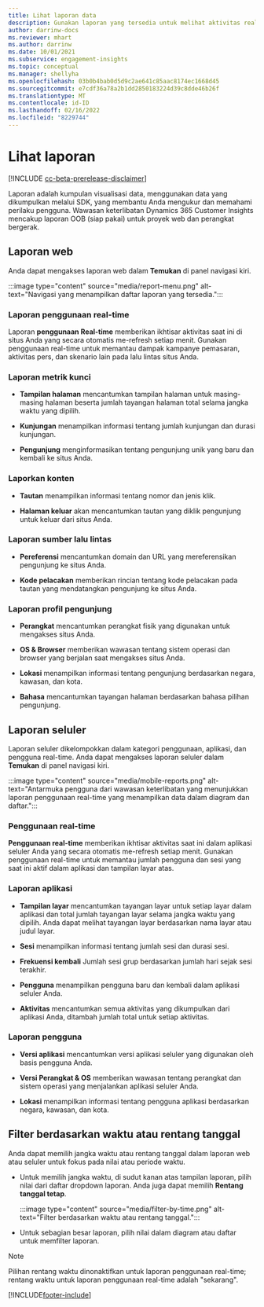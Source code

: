 ```yaml
---
title: Lihat laporan data
description: Gunakan laporan yang tersedia untuk melihat aktivitas real-time di situs Anda.
author: darrinw-docs
ms.reviewer: mhart
ms.author: darrinw
ms.date: 10/01/2021
ms.subservice: engagement-insights
ms.topic: conceptual
ms.manager: shellyha
ms.openlocfilehash: 03b0b4bab0d5d9c2ae641c85aac8174ec1668d45
ms.sourcegitcommit: e7cdf36a78a2b1dd2850183224d39c8dde46b26f
ms.translationtype: MT
ms.contentlocale: id-ID
ms.lasthandoff: 02/16/2022
ms.locfileid: "8229744"
---
```

# <a name="view-reports"></a>Lihat laporan

[!INCLUDE [cc-beta-prerelease-disclaimer](includes/cc-beta-prerelease-disclaimer.md)]

Laporan adalah kumpulan visualisasi data, menggunakan data yang dikumpulkan melalui SDK, yang membantu Anda mengukur dan memahami perilaku pengguna. Wawasan keterlibatan Dynamics 365 Customer Insights mencakup laporan OOB (siap pakai) untuk proyek web dan perangkat bergerak.  

## <a name="web-reports"></a>Laporan web

Anda dapat mengakses laporan web dalam **Temukan** di panel navigasi kiri.

:::image type="content" source="media/report-menu.png" alt-text="Navigasi yang menampilkan daftar laporan yang tersedia.":::

### <a name="real-time-usage-report"></a>Laporan penggunaan real-time

Laporan  **penggunaan Real-time** memberikan ikhtisar aktivitas saat ini di situs Anda yang secara otomatis me-refresh setiap menit. Gunakan penggunaan real-time untuk memantau dampak kampanye pemasaran, aktivitas pers, dan skenario lain pada lalu lintas situs Anda.

### <a name="key-metrics-reports"></a>Laporan metrik kunci

- **Tampilan halaman** mencantumkan tampilan halaman untuk masing-masing halaman beserta jumlah tayangan halaman total selama jangka waktu yang dipilih.

- **Kunjungan** menampilkan informasi tentang jumlah kunjungan dan durasi kunjungan.

- **Pengunjung** menginformasikan tentang pengunjung unik yang baru dan kembali ke situs Anda.

### <a name="content-reports"></a>Laporkan konten

- **Tautan** menampilkan informasi tentang nomor dan jenis klik.

- **Halaman keluar** akan mencantumkan tautan yang diklik pengunjung untuk keluar dari situs Anda.

### <a name="traffic-sources-reports"></a>Laporan sumber lalu lintas

- **Pereferensi** mencantumkan domain dan URL yang mereferensikan pengunjung ke situs Anda.

- **Kode pelacakan** memberikan rincian tentang kode pelacakan pada tautan yang mendatangkan pengunjung ke situs Anda.

### <a name="visitor-profiles-reports"></a>Laporan profil pengunjung

- **Perangkat** mencantumkan perangkat fisik yang digunakan untuk mengakses situs Anda.

- **OS & Browser** memberikan wawasan tentang sistem operasi dan browser yang berjalan saat mengakses situs Anda.

- **Lokasi** menampilkan informasi tentang pengunjung berdasarkan negara, kawasan, dan kota.

- **Bahasa** mencantumkan tayangan halaman berdasarkan bahasa pilihan pengunjung.

## <a name="mobile-reports"></a>Laporan seluler

Laporan seluler dikelompokkan dalam kategori penggunaan, aplikasi, dan pengguna real-time. Anda dapat mengakses laporan seluler dalam **Temukan** di panel navigasi kiri.   

:::image type="content" source="media/mobile-reports.png" alt-text="Antarmuka pengguna dari wawasan keterlibatan yang menunjukkan laporan penggunaan real-time yang menampilkan data dalam diagram dan daftar.":::   

### <a name="real-time-usage"></a>Penggunaan real-time

**Penggunaan real-time** memberikan ikhtisar aktivitas saat ini dalam aplikasi seluler Anda yang secara otomatis me-refresh setiap menit. Gunakan penggunaan real-time untuk memantau jumlah pengguna dan sesi yang saat ini aktif dalam aplikasi dan tampilan layar atas.

### <a name="app-reports"></a>Laporan aplikasi

- **Tampilan layar** mencantumkan tayangan layar untuk setiap layar dalam aplikasi dan total jumlah tayangan layar selama jangka waktu yang dipilih. Anda dapat melihat tayangan layar berdasarkan nama layar atau judul layar.

- **Sesi** menampilkan informasi tentang jumlah sesi dan durasi sesi.

- **Frekuensi kembali** Jumlah sesi grup berdasarkan jumlah hari sejak sesi terakhir.

- **Pengguna** menampilkan pengguna baru dan kembali dalam aplikasi seluler Anda.

- **Aktivitas** mencantumkan semua aktivitas yang dikumpulkan dari aplikasi Anda, ditambah jumlah total untuk setiap aktivitas.

### <a name="user-reports"></a>Laporan pengguna

- **Versi aplikasi** mencantumkan versi aplikasi seluler yang digunakan oleh basis pengguna Anda.

- **Versi Perangkat & OS** memberikan wawasan tentang perangkat dan sistem operasi yang menjalankan aplikasi seluler Anda.

- **Lokasi** menampilkan informasi tentang pengguna aplikasi berdasarkan negara, kawasan, dan kota.

## <a name="filter-by-time-or-date-range"></a>Filter berdasarkan waktu atau rentang tanggal

Anda dapat memilih jangka waktu atau rentang tanggal dalam laporan web atau seluler untuk fokus pada nilai atau periode waktu. 

- Untuk memilih jangka waktu, di sudut kanan atas tampilan laporan, pilih nilai dari daftar dropdown laporan. Anda juga dapat memilih **Rentang tanggal tetap**. 

  :::image type="content" source="media/filter-by-time.png" alt-text="Filter berdasarkan waktu atau rentang tanggal.":::   

- Untuk sebagian besar laporan, pilih nilai dalam diagram atau daftar untuk memfilter laporan.

> [!NOTE]
> Pilihan rentang waktu dinonaktifkan untuk laporan penggunaan real-time; rentang waktu untuk laporan penggunaan real-time adalah "sekarang".


[!INCLUDE[footer-include](../includes/footer-banner.md)]
